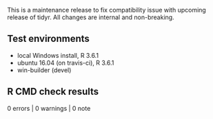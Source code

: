This is a maintenance release to fix compatibility issue with upcoming release of tidyr. All changes are internal and non-breaking.

## Test environments
* local Windows install, R 3.6.1
* ubuntu 16.04 (on travis-ci), R 3.6.1
* win-builder (devel)

## R CMD check results

0 errors | 0 warnings | 0 note
